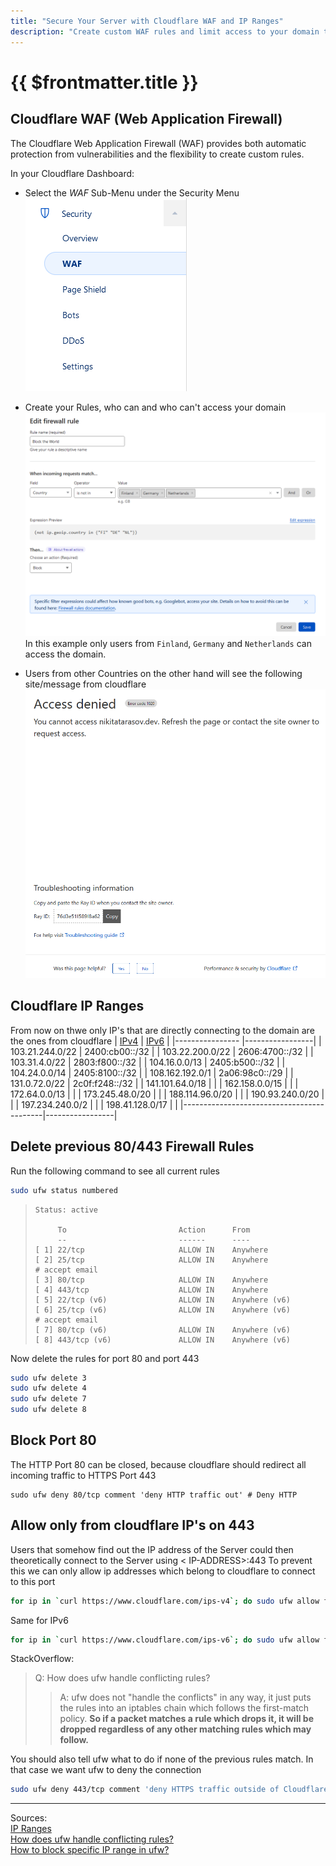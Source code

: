 ```yaml
---
title: "Secure Your Server with Cloudflare WAF and IP Ranges"
description: "Create custom WAF rules and limit access to your domain to specific countries using Cloudflare, delete previous firewall rules and block port 80 while allowing only Cloudflare IPs to access port 443 with ufw."
---
```


# {{ $frontmatter.title }}

## Cloudflare WAF (Web Application Firewall)

The Cloudflare Web Application Firewall (WAF) provides both automatic protection from vulnerabilities and the
flexibility to create custom rules.

In your Cloudflare Dashboard:

- Select the *WAF* Sub-Menu under the Security Menu  
  ![](img/cloudflare_waf_menu.png)

- Create your Rules, who can and who can't access your domain  
  ![](img/block_the_world.png)
  In this example only users from ```Finland```, ```Germany``` and ```Netherlands``` can access the domain.

- Users from other Countries on the other hand will see the following site/message from cloudflare  
  ![](img/denied.png)

## Cloudflare IP Ranges

From now on thwe only IP's that are directly connecting to the domain are the ones from cloudflare
| [IPv4](https://www.cloudflare.com/ips-v4) | [IPv6](https://www.cloudflare.com/ips-v6) |
|---------------- |-----------------|
| 103.21.244.0/22 | 2400:cb00::/32 |
| 103.22.200.0/22 | 2606:4700::/32 |
| 103.31.4.0/22 | 2803:f800::/32 |
| 104.16.0.0/13 | 2405:b500::/32 |
| 104.24.0.0/14 | 2405:8100::/32 |
| 108.162.192.0/1 | 2a06:98c0::/29 |
| 131.0.72.0/22 | 2c0f:f248::/32 |
| 141.101.64.0/18 | |
| 162.158.0.0/15 | |
| 172.64.0.0/13 | |
| 173.245.48.0/20 | |
| 188.114.96.0/20 | |
| 190.93.240.0/20 | |
| 197.234.240.0/2 | |
| 198.41.128.0/17 | |
|-------------------------------------------|-----------------|

## Delete previous 80/443 Firewall Rules

Run the following command to see all current rules

``` bash
sudo ufw status numbered
```

> ```
> Status: active
>  
>      To                         Action      From
>      --                         ------      ----
> [ 1] 22/tcp                     ALLOW IN    Anywhere                  
> [ 2] 25/tcp                     ALLOW IN    Anywhere                   # accept email
> [ 3] 80/tcp                     ALLOW IN    Anywhere                  
> [ 4] 443/tcp                    ALLOW IN    Anywhere                  
> [ 5] 22/tcp (v6)                ALLOW IN    Anywhere (v6)             
> [ 6] 25/tcp (v6)                ALLOW IN    Anywhere (v6)              # accept email
> [ 7] 80/tcp (v6)                ALLOW IN    Anywhere (v6)             
> [ 8] 443/tcp (v6)               ALLOW IN    Anywhere (v6)
> ```
Now delete the rules for port 80 and port 443

``` bash
sudo ufw delete 3
sudo ufw delete 4
sudo ufw delete 7
sudo ufw delete 8
```

## Block Port 80

The HTTP Port 80 can be closed, because cloudflare should redirect all incoming traffic to HTTPS Port 443

```
sudo ufw deny 80/tcp comment 'deny HTTP traffic out' # Deny HTTP
```

## Allow only from cloudflare IP's on 443

Users that somehow find out the IP address of the Server could then theoretically connect to the Server using <
IP-ADDRESS>:443
To prevent this we can only allow ip addresses which belong to cloudflare to connect to this port

``` bash
for ip in `curl https://www.cloudflare.com/ips-v4`; do sudo ufw allow from $ip to any port 443 comment 'allow Cloudflare IPs'; done
```

Same for IPv6

``` bash
for ip in `curl https://www.cloudflare.com/ips-v6`; do sudo ufw allow from $ip to any port 443 comment 'allow Cloudflare IPs'; done
```

StackOverflow:
> Q:  How does ufw handle conflicting rules?
> > A: ufw does not "handle the conflicts" in any way, it just puts the rules into an iptables chain which follows the
> > first-match policy.
> > **So if a packet matches a rule which drops it, it will be dropped regardless of any other matching rules which may
follow.**

You should also tell ufw what to do if none of the previous rules match.
In that case we want ufw to deny the connection

``` bash
sudo ufw deny 443/tcp comment 'deny HTTPS traffic outside of Cloudflare'
```

---
Sources:  
[IP Ranges](https://www.cloudflare.com/ips/)  
[How does ufw handle conflicting rules?](https://askubuntu.com/questions/323544/how-does-ufw-handle-conflicting-rules)  
[How to block specific IP range in ufw?](https://askubuntu.com/questions/851785/how-to-block-specific-ip-range-in-ufw)
